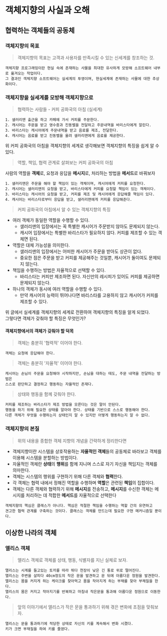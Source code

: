 # 객체지향의 사실과 오해


## 협력하는 객체들의 공동체

### 객체지향의 목표
> 객체지향의 목표는 고객과 사용자를 만족시킬 수 있는 신세계를 창조하는 것.
```
객체지향 프로그래밍이란 현실 속에 존재하는 사물을 최대한 유사하게 모방해 소프트웨어 내부로 옮겨오는 작업이다.  
그 결과인 객체지향 소프트웨어는 실세계의 투영이며, 현실세계에 존재하는 사물에 대한 추상화이다.
```

### 객체지향을 실세계를 모방해 객체지향으로
> 협력하는 사람들 - 커피 공화국의 아침 (실세계)
```
1. 샐러리맨 출근을 하고 카페에 가서 커피를 주문한다. 
2. 캐시어는 주문을 받고 영수증과 진동벨을 전달하고 주문내역을 바리스타에게 알린다. 
3. 바리스타는 캐시어에게 주문내역을 받고 음료를 제조, 전달한다.
4. 캐시어는 음료를 받고 진동벨을 울려 샐러리맨에게 음료를 제공한다.
```


위 커피 공화국의 아침을 객체지향의 세계로 생각해보면 객체지향의 특징을 쉽게 알 수 있다.


> 역할, 책임, 협력 관계로 살펴보는 커피 공화국의 아침

사람의 역할을 **객체**로, 요청과 응답을 **메시지**로, 처리하는 방법을 **메서드**로 바꿔보자

```
1. 샐러리맨은 주문을 해야 할 책임이 있는 객체이며, 캐시어에게 커피를 요청한다.
2. 캐시어는 샐러리맨의 요청을 받고, 바리스타에게 커피를 요청할 책임이 있는 객체이다.
3. 바리스타는 캐시어의 요청을 받고, 커피를 제조 및 캐시어에게 응답해줄 책임이 있다.
4. 캐시어는 바리스타로부터 응답을 받고, 샐러리맨에게 커피를 응답해준다.
```

> 커피 공화국의 아침에서 알 수 있는 객체지향의 특징
+ 여러 객체가 동일한 역할을 수행할 수 있다.
    - 샐러리맨의 입장에서는 꼭 특별한 캐시어가 주문받지 않아도 문제되지 않는다.
    - 캐시어 입장에서는 특별한 바리스타가 필요하지 않다. 커피를 제조할 수 있는 객체면 된다.
+ 역할은 대체 가능성을 의미한다.
    - 샐러리맨의 입장에서는 어떠한 캐시어가 주문을 받아도 상관이 없다.
    - 중요한 점은 주문을 받고 커피를 제공해주는 것일뿐, 캐시어가 둘이여도 문제되지 않는다.
+ 책임을 수행하는 방법은 자율적으로 선택할 수 있다.
    - 바리스타는 커피만 제조하면 된다. 자신만의 레시피가 있어도 커피를 제공하면 문제되지 않는다.
+ 하나의 객체가 동시에 여러 역할을 수행할 수 있다.
    - 만약 캐시어의 능력이 뛰어나다면 바리스타를 고용하지 않고 캐시어가 커피를 제조할 수 있다.


위 글에서 실세계를 객체지향의 세계로 전환하여 객체지향의 특징을 알게 되었다. \
그렇다면 객체가 갖춰야 할 특징은 무엇인가?


#### 객체지향에서의 객체가 갖춰야 할 덕목
> 객체는 충분히 '협력적' 이어야 한다.
```
객체는 요청에 응답해야 한다.
```
> 객체는 충분히 '자율적' 이어야 한다.
```
캐시어는 손님이 주문을 요청해야 시작하지만, 손님을 대하는 태도, 주문 내역을 전달하는 방법은
스스로 판단하고 결정하고 행동하는 자율적인 존재다.
```
> 상태와 행동을 함께 갖춰야 한다.
```
커피를 제조하는 바리스타가 제조 방법을 모른다는 것은 말이 안된다.
행동을 하기 위해 필요한 상태를 알아야 한다. 상태를 기반으로 스스로 행동해야 한다.
다른 객체가 무엇을 수행하는지 상태인지 알 수 있지만 어떻게 행동하는지 알 수 없다.
```


### 객체지향의 본질
> 위의 내용을 종합한 객체 지향의 개념을 간략하게 정리한다면

- 객체지향이란 시스템을 상호작용하는 **자율적인 객체**들의 공동체로 바라보고 객체를 이용해 시스템을 분할하는 방법이다. 
- 자율적인 객체란 **상태**의 **행위**를 함께 지니며 스스로 자기 자신을 책임지는 객체를 의마한다. 
- 객체는 시스템의 행위를 구현하기 위해 다른 객체와 **협력**한다. 
- 각 객체는 협력 내에서 정해진 역할을 수행하며 **역할**은 관련된 **책임**의 집합이다.
- 객체는 다른 객체와 협력하기 위해 **메시지**를 전송하고, **메시지**를 수신한 객체는 메시지를 처리하는 데 적합한 **메서드**를 자율적으로 선택한다

```
객체지향의 핵심은 클래스가 아니다. 핵심은 적절한 책임을 수행하는 역할 간의 유연하고
견고한 협력 관계를 구축하는 것이다. 클래스는 객체를 만드는데 필요한 구현 메커니즘일 뿐이다.
```



## 이상한 나라의 객체

### 앨리스 객체
> 앨리스 객체로 객체를 상태, 행동, 식별자를 지닌 실체로 보자.
```
앨리스는 시계를 들고있는 토끼를 따라 뛰다 천장이 낮은 긴 통로 위로 떨어진다.
앨리스는 주변을 살피다 40cm정도의 작은 문을 발견하고 문 뒤에 아름다운 정원을 발견한다.
앨리스는 몸을 커지게 하는 케이크를 찾아먹고 몸을 작아지게 하는 부채를 찾아 부채질을 한다.
앨리스의 몸은 커지고 작아지기를 반복하고 마침내 작은문을 통과해 아름다운 정원으로 이동한다.
```

> 앞의 이야기에서 앨리스가 작은 문을 통과하기 위해 겪은 변화에 초점을 맞춰보자.
```
앨리스는 문을 통과하기에 적당한 상태로 자신의 키를 계속해서 변화 시켰다.
키가 크면 부채질을 하여 키를 줄였다. 
```
















